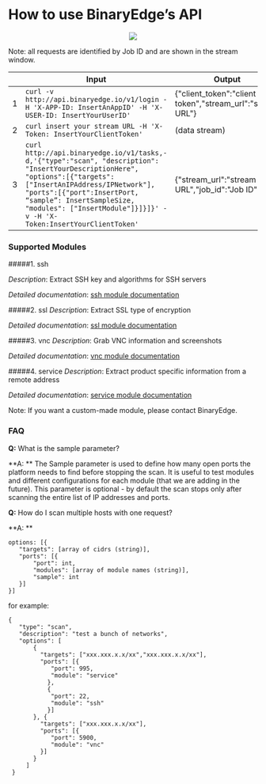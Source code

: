 # How to use BinaryEdge’s API


<p align="center"><img src ="https://dl.dropboxusercontent.com/s/rk8m8jlf2z8ay5j/how%20to%20use%20api.png?dl=0: 200px;" /></p>

Note: all requests are identified by Job ID and are shown in the stream window.










|   | Input                                                                                                                                                                                                                                                                                                   | Output                                                    |
|---|---------------------------------------------------------------------------------------------------------------------------------------------------------------------------------------------------------------------------------------------------------------------------------------------------------|-----------------------------------------------------------|
| 1 | `curl -v http://api.binaryedge.io/v1/login -H 'X-APP-ID: InsertAnAppID' -H 'X-USER-ID: InsertYourUserID' `                                                                                                                                                                                        | {"client_token":"client token","stream_url":"stream URL"} |
| 2 | `curl insert your stream URL -H 'X-Token: InsertYourClientToken' `                                                                                                                                                                                                                                     | (data stream)                                             |
| 3 | `curl http://api.binaryedge.io/v1/tasks,-d,'{"type":"scan", "description": "InsertYourDescriptionHere", "options":[{"targets":["InsertAnIPAddress/IPNetwork"], "ports":[{"port":InsertPort, “sample”: InsertSampleSize, "modules": ["InsertModule"]}]}]}' -v -H 'X-Token:InsertYourClientToken'` | {"stream_url":"stream URL","job_id":"Job ID"}             |




### Supported Modules



#####1. ssh

_Description_: Extract SSH key and algorithms for SSH servers

_Detailed documentation_: [ssh module documentation](https://github.com/binaryedge/api-publicdoc/blob/master/ssh.md "ssh")


#####2. ssl
_Description_: Extract SSL type of encryption

_Detailed documentation_: [ssl module documentation](https://github.com/binaryedge/api-publicdoc/blob/master/ssl.md "ssl")

#####3. vnc
_Description_: Grab VNC information and screenshots

_Detailed documentation_: [vnc module documentation](https://github.com/binaryedge/api-publicdoc/blob/master/vnc.md "vnc")


#####4. service
_Description_: Extract product specific information from a remote address

_Detailed documentation_: [service module documentation](https://github.com/binaryedge/api-publicdoc/blob/master/service.md "service")



Note: If you want a custom-made module, please contact BinaryEdge.





### FAQ

**Q:** What is the sample parameter?

**A: ** The Sample parameter is used to define how many open ports the platform needs to find before stopping the scan. It is useful to test modules and different configurations for each module (that we are adding in the future). This parameter is optional - by default the scan stops only after scanning the entire list of IP addresses and ports.

**Q:** How do I scan multiple hosts with one request?

**A: **

```
options: [{
   "targets": [array of cidrs (string)],
   "ports": [{
       "port": int,
       "modules": [array of module names (string)],
       "sample": int
   }]
}]
```

for example:

```
{
   "type": "scan",
   "description": "test a bunch of networks",
   "options": [
       {
         "targets": ["xxx.xxx.x.x/xx","xxx.xxx.x.x/xx"],
         "ports": [{
            "port": 995,
            "module": "service"
           },
           {
            "port": 22,
            "module": "ssh"
           }]
       }, {
         "targets": ["xxx.xxx.x.x/xx"],
         "ports": [{
            "port": 5900,
            "module": "vnc"
         }]
       }
     ]     
 }
 ```
